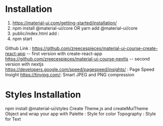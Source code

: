# Installation
1. https://material-ui.com/getting-started/installation/
2. npm install @material-ui/core
   OR
   yarn add @material-ui/core
3. public/index.html add : <link rel="stylesheet" href="https://fonts.googleapis.com/css?family=Roboto:300,400,500,700&display=swap" />
4. npm start

Github Link :
https://github.com/zreecespieces/material-ui-course-create-react-app -- first version with create-react-app
https://github.com/zreecespieces/material-ui-course-nextjs -- second version with nextjs
https://developers.google.com/speed/pagespeed/insights/ : Page Speed Insight
https://tinyjpg.com/: Smart JPEG and PNG compression

# Styles Installation
npm install @material-ui/styles
Create Theme.js and createMuiTheme Object and wrap your app with <ThemeProvider theme={theme}>
Palette : Style for color
Topography : Style for Text
